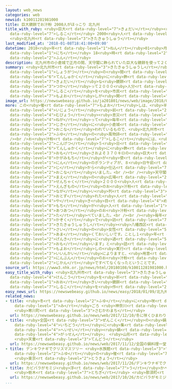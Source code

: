 ```yaml
---
layout: web_news
categories: web
newsid: k10011281981000
title: 巨大鏡餅でお汁粉 2000人がほっこり 北九州
title_with_ruby: <ruby>巨大<rt data-ruby-level="7">きょだい</rt></ruby><ruby>鏡餅<rt data-ruby-level="8">かがみもち</rt></ruby>でお<ruby>汁粉<rt
  data-ruby-level="7">しるこ</rt></ruby> 2000<ruby>人<rt data-ruby-level="1">にん</rt></ruby>がほっこり
  <ruby>北九州<rt data-ruby-level="3">きたきゅうしゅう</rt></ruby>
last_modified_at: '2018-01-08T18:41:00+09:00'
datetime: 2018<ruby>年<rt data-ruby-level="1">ねん</rt></ruby>01<ruby>月<rt data-ruby-level="1">がつ</rt></ruby>08<ruby>日<rt
  data-ruby-level="1">にち</rt></ruby> 18<ruby>時<rt data-ruby-level="2">じ</rt></ruby>41<ruby>分<rt
  data-ruby-level="2">ふん</rt></ruby>
description: 北九州市の小倉城で正月の間、天守閣に飾られていた巨大な鏡餅を使って２０００人分のお汁粉を市民にふるまう催しが開かれました。
summary: <ruby>北九州市<rt data-ruby-level="3">きたきゅうしゅうし</rt></ruby>の<ruby>小倉城<rt data-ruby-level="6">こくらじょう</rt></ruby>で<ruby>正月<rt
  data-ruby-level="1">しょうがつ</rt></ruby>の<ruby>間<rt data-ruby-level="2">あいだ</rt></ruby>、<ruby>天守閣<rt
  data-ruby-level="6">てんしゅかく</rt></ruby>に<ruby>飾<rt data-ruby-level="7">かざ</rt></ruby>られていた<ruby>巨大<rt
  data-ruby-level="7">きょだい</rt></ruby>な<ruby>鏡餅<rt data-ruby-level="8">かがみもち</rt></ruby>を<ruby>使<rt
  data-ruby-level="3">つか</rt></ruby>って２０００<ruby>人分<rt data-ruby-level="2">にんぶん</rt></ruby>のお<ruby>汁粉<rt
  data-ruby-level="7">しるこ</rt></ruby>を<ruby>市民<rt data-ruby-level="4">しみん</rt></ruby>にふるまう<ruby>催<rt
  data-ruby-level="7">もよお</rt></ruby>しが<ruby>開<rt data-ruby-level="3">ひら</rt></ruby>かれました。
image_url: https://newswebeasy.github.io/ja201801/news/web/image/2018/01/08/K10011281981_1801081831_1801081841_01_02.jpg
more: この<ruby>催<rt data-ruby-level="7">もよお</rt></ruby>しは、<ruby>半世紀<rt data-ruby-level="4">はんせいき</rt></ruby><ruby>以上<rt
  data-ruby-level="4">いじょう</rt></ruby><ruby>前<rt data-ruby-level="2">まえ</rt></ruby>から<ruby>無病<rt
  data-ruby-level="4">むびょう</rt></ruby><ruby>息災<rt data-ruby-level="5">そくさい</rt></ruby>を<ruby>願<rt
  data-ruby-level="4">ねが</rt></ruby>って<ruby>毎年<rt data-ruby-level="2">まいとし</rt></ruby>、この<ruby>時期<rt
  data-ruby-level="3">じき</rt></ruby>に<ruby>小倉城<rt data-ruby-level="6">こくらじょう</rt></ruby>で<ruby>行<rt
  data-ruby-level="2">おこな</rt></ruby>われているもので、<ruby>北九州市<rt data-ruby-level="3">きたきゅうしゅうし</rt></ruby>の<ruby>冬<rt
  data-ruby-level="2">ふゆ</rt></ruby>の<ruby>風物詩<rt data-ruby-level="3">ふうぶつし</rt></ruby>の１つとなっています。<br
  /><br />お<ruby>汁粉<rt data-ruby-level="7">しるこ</rt></ruby>には、<ruby>正月用<rt data-ruby-level="2">しょうがつよう</rt></ruby>として<ruby>今月<rt
  data-ruby-level="2">こんげつ</rt></ruby>５<ruby>日<rt data-ruby-level="1">にち</rt></ruby>まで<ruby>天守閣<rt
  data-ruby-level="6">てんしゅかく</rt></ruby>に<ruby>飾<rt data-ruby-level="7">かざ</rt></ruby>られていた<ruby>重<rt
  data-ruby-level="3">おも</rt></ruby>さおよそ３７０キロの<ruby>巨大<rt data-ruby-level="7">きょだい</rt></ruby>な<ruby>鏡餅<rt
  data-ruby-level="8">かがみもち</rt></ruby>が<ruby>使<rt data-ruby-level="3">つか</rt></ruby>われ、およそ１５０<ruby>人<rt
  data-ruby-level="1">にん</rt></ruby>のボランティアが、８<ruby>日午前<rt data-ruby-level="2">にちごぜん</rt></ruby>７<ruby>時<rt
  data-ruby-level="2">じ</rt></ruby>から<ruby>仕込<rt data-ruby-level="7">しこ</rt></ruby>みを<ruby>行<rt
  data-ruby-level="2">おこな</rt></ruby>いました。<br /><br /><ruby>天守閣<rt data-ruby-level="6">てんしゅかく</rt></ruby><ruby>前<rt
  data-ruby-level="2">まえ</rt></ruby>の<ruby>広場<rt data-ruby-level="2">ひろば</rt></ruby>には、<ruby>先着<rt
  data-ruby-level="3">せんちゃく</rt></ruby>２０００<ruby>人<rt data-ruby-level="1">にん</rt></ruby>にふるまわれる<ruby>縁起物<rt
  data-ruby-level="7">えんぎもの</rt></ruby>のお<ruby>汁粉<rt data-ruby-level="7">しるこ</rt></ruby>にあやかろうと<ruby>長<rt
  data-ruby-level="2">なが</rt></ruby>い<ruby>列<rt data-ruby-level="3">れつ</rt></ruby>ができていました。<ruby>訪<rt
  data-ruby-level="7">おとず</rt></ruby>れた<ruby>人<rt data-ruby-level="1">ひと</rt></ruby>たちは、こんがりと<ruby>焼<rt
  data-ruby-level="4">や</rt></ruby>き<ruby>目<rt data-ruby-level="4">め</rt></ruby>のついた<ruby>餅<rt
  data-ruby-level="8">もち</rt></ruby>が<ruby>入<rt data-ruby-level="1">はい</rt></ruby>った<ruby>熱々<rt
  data-ruby-level="4">あつあつ</rt></ruby>のお<ruby>汁粉<rt data-ruby-level="7">しるこ</rt></ruby>をおいしそうに<ruby>食<rt
  data-ruby-level="2">た</rt></ruby>べていました。<br /><br /><ruby>毎年<rt data-ruby-level="2">まいとし</rt></ruby>、<ruby>家族<rt
  data-ruby-level="3">かぞく</rt></ruby>で<ruby>訪<rt data-ruby-level="7">おとず</rt></ruby>れているという<ruby>北九州市<rt
  data-ruby-level="3">きたきゅうしゅうし</rt></ruby><ruby>八幡西区<rt data-ruby-level="8">やはたにしく</rt></ruby>の３８<ruby>歳<rt
  data-ruby-level="7">さい</rt></ruby>の<ruby>女性<rt data-ruby-level="5">じょせい</rt></ruby>は、「<ruby>甘<rt
  data-ruby-level="7">あま</rt></ruby>くておいしいです。ことし１<ruby>年<rt data-ruby-level="1">ねん</rt></ruby>、<ruby>元気<rt
  data-ruby-level="2">げんき</rt></ruby>に<ruby>過<rt data-ruby-level="5">す</rt></ruby>ごしていきたいと<ruby>思<rt
  data-ruby-level="2">おも</rt></ruby>います」と<ruby>話<rt data-ruby-level="2">はな</rt></ruby>していました。<ruby>催<rt
  data-ruby-level="7">もよお</rt></ruby>しの<ruby>実行<rt data-ruby-level="3">じっこう</rt></ruby><ruby>委員会<rt
  data-ruby-level="3">いいんかい</rt></ruby>によりますと、<ruby>用意<rt data-ruby-level="3">ようい</rt></ruby>した２０００<ruby>人分<rt
  data-ruby-level="2">にんぶん</rt></ruby>のお<ruby>汁粉<rt data-ruby-level="7">しるこ</rt></ruby>はおよそ２<ruby>時間<rt
  data-ruby-level="2">じかん</rt></ruby>ですべてなくなったということです。
source_url: https://www3.nhk.or.jp/news/html/20180108/k10011281981000.html
easy_title_with_ruby: <ruby>北九州市<rt data-ruby-level="3">きたきゅうしゅうし</rt></ruby> <ruby>健康<rt
  data-ruby-level="4">けんこう</rt></ruby>を<ruby>祈<rt data-ruby-level="7">いの</rt></ruby>って<ruby>大<rt
  data-ruby-level="1">おお</rt></ruby>きい<ruby>鏡餅<rt data-ruby-level="8">かがみもち</rt></ruby>でお<ruby>汁粉<rt
  data-ruby-level="7">しるこ</rt></ruby>を<ruby>作<rt data-ruby-level="2">つく</rt></ruby>る
easy_news_url: https://newswebeasy.github.io/news/easy/2018/01/09/北九州市-健康を祈って大きい鏡餅でお汁粉を作る
related_news:
- title: <ruby>冬<rt data-ruby-level="2">ふゆ</rt></ruby>に<ruby>咲<rt data-ruby-level="7">さ</rt></ruby>くひまわり<ruby>見<rt
    data-ruby-level="1">み</rt></ruby>ごろ <ruby>神奈川<rt data-ruby-level="8">かながわ</rt></ruby>
    <ruby>寒川町<rt data-ruby-level="3">さむかわまち</rt></ruby>
  url: https://newswebeasy.github.io/news/web/2017/12/10/冬に咲くひまわり見ごろ-神奈川-寒川町
- title: <ruby>全国<rt data-ruby-level="3">ぜんこく</rt></ruby>の<ruby>鍋料理<rt data-ruby-level="7">なべりょうり</rt></ruby><ruby>一堂<rt
    data-ruby-level="4">いちどう</rt></ruby>に<ruby>集<rt data-ruby-level="3">あつ</rt></ruby>めた「<ruby>平成<rt
    data-ruby-level="4">へいせい</rt></ruby><ruby>鍋<rt data-ruby-level="7">なべ</rt></ruby><ruby>合戦<rt
    data-ruby-level="4">がっせん</rt></ruby>」 <ruby>山形<rt data-ruby-level="2">やまがた</rt></ruby>
    <ruby>天童<rt data-ruby-level="3">てんどう</rt></ruby>
  url: https://newswebeasy.github.io/news/web/2017/11/12/全国の鍋料理一堂に集めた平成鍋合戦-山形-天童
- title: デンキウナギでクリスマスツリー <ruby>水族館<rt data-ruby-level="3">すいぞくかん</rt></ruby>で<ruby>冬<rt
    data-ruby-level="2">ふゆ</rt></ruby>の<ruby>催<rt data-ruby-level="7">もよお</rt></ruby>し
    <ruby>東京<rt data-ruby-level="2">とうきょう</rt></ruby>
  url: https://newswebeasy.github.io/news/web/2017/11/26/デンキウナギでクリスマスツリー-水族館で冬の催し-東京
- title: カピバラがモミジ<ruby>浮<rt data-ruby-level="7">う</rt></ruby>かべた<ruby>温泉<rt data-ruby-level="6">おんせん</rt></ruby>に
    <ruby>栃木<rt data-ruby-level="7">とちぎ</rt></ruby> <ruby>那須町<rt data-ruby-level="7">なすまち</rt></ruby>
  url: https://newswebeasy.github.io/news/web/2017/10/26/カピバラがモミジ浮かべた温泉に-栃木-那須町
...
```

